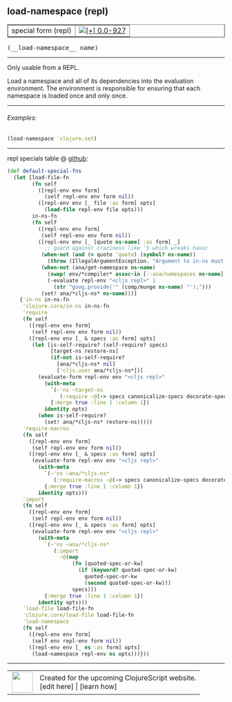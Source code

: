 ## load-namespace (repl)



 <table border="1">
<tr>
<td>special form (repl)</td>
<td><a href="https://github.com/cljsinfo/cljs-api-docs/tree/0.0-927"><img valign="middle" alt="[+] 0.0-927" title="Added in 0.0-927" src="https://img.shields.io/badge/+-0.0--927-lightgrey.svg"></a> </td>
</tr>
</table>


 <samp>
(__load-namespace__ name)<br>
</samp>

---

Only usable from a REPL.

Load a namespace and all of its dependencies into the evaluation environment.
The environment is responsible for ensuring that each namespace is loaded once
and only once.

---

###### Examples:

```clj
(load-namespace 'clojure.set)
```

---





repl specials table @ [github](https://github.com/clojure/clojurescript/blob/r3255/src/main/clojure/cljs/repl.cljc#L605-L680):

```clj
(def default-special-fns
  (let [load-file-fn
        (fn self
          ([repl-env env form]
            (self repl-env env form nil))
          ([repl-env env [_ file :as form] opts]
            (load-file repl-env file opts)))
        in-ns-fn
        (fn self
          ([repl-env env form]
           (self repl-env env form nil))
          ([repl-env env [_ [quote ns-name] :as form] _]
            ;; guard against craziness like '5 which wreaks havoc
           (when-not (and (= quote 'quote) (symbol? ns-name))
             (throw (IllegalArgumentException. "Argument to in-ns must be a symbol.")))
           (when-not (ana/get-namespace ns-name)
             (swap! env/*compiler* assoc-in [::ana/namespaces ns-name] {:name ns-name})
             (-evaluate repl-env "<cljs repl>" 1
               (str "goog.provide('" (comp/munge ns-name) "');")))
           (set! ana/*cljs-ns* ns-name)))]
    {'in-ns in-ns-fn
     'clojure.core/in-ns in-ns-fn
     'require
     (fn self
       ([repl-env env form]
        (self repl-env env form nil))
       ([repl-env env [_ & specs :as form] opts]
        (let [is-self-require? (self-require? specs)
              [target-ns restore-ns]
              (if-not is-self-require?
                [ana/*cljs-ns* nil]
                ['cljs.user ana/*cljs-ns*])]
          (evaluate-form repl-env env "<cljs repl>"
            (with-meta
              `(~'ns ~target-ns
                 (:require ~@(-> specs canonicalize-specs decorate-specs)))
              {:merge true :line 1 :column 1})
            identity opts)
          (when is-self-require?
            (set! ana/*cljs-ns* restore-ns)))))
     'require-macros
     (fn self
       ([repl-env env form]
        (self repl-env env form nil))
       ([repl-env env [_ & specs :as form] opts]
        (evaluate-form repl-env env "<cljs repl>"
          (with-meta
            `(~'ns ~ana/*cljs-ns*
               (:require-macros ~@(-> specs canonicalize-specs decorate-specs)))
            {:merge true :line 1 :column 1})
          identity opts)))
     'import
     (fn self
       ([repl-env env form]
        (self repl-env env form nil))
       ([repl-env env [_ & specs :as form] opts]
        (evaluate-form repl-env env "<cljs repl>"
          (with-meta
            `(~'ns ~ana/*cljs-ns*
               (:import
                 ~@(map
                     (fn [quoted-spec-or-kw]
                       (if (keyword? quoted-spec-or-kw)
                         quoted-spec-or-kw
                         (second quoted-spec-or-kw)))
                     specs)))
            {:merge true :line 1 :column 1})
          identity opts)))
     'load-file load-file-fn
     'clojure.core/load-file load-file-fn
     'load-namespace
     (fn self
       ([repl-env env form]
        (self env repl-env form nil))
       ([repl-env env [_ ns :as form] opts]
        (load-namespace repl-env ns opts)))}))
```

<!--
Repo - tag - source tree - lines:

 <pre>
clojurescript @ r3255
└── src
    └── main
        └── clojure
            └── cljs
                └── <ins>[repl.cljc:605-680](https://github.com/clojure/clojurescript/blob/r3255/src/main/clojure/cljs/repl.cljc#L605-L680)</ins>
</pre>

-->

---




 <table>
<tr><td>
<img valign="middle" align="right" width="48px" src="http://i.imgur.com/Hi20huC.png">
</td><td>
Created for the upcoming ClojureScript website.<br>
[edit here] | [learn how]
</td></tr></table>

[edit here]:https://github.com/cljsinfo/cljs-api-docs/blob/master/cljsdoc/specialrepl_load-namespace.cljsdoc
[learn how]:https://github.com/cljsinfo/cljs-api-docs/wiki/cljsdoc-files

<!--

This information was too distracting to show to readers, but I'll leave it
commented here since it is helpful to:

- pretty-print the data used to generate this document
- and show how to retrieve that data



The API data for this symbol:

```clj
{:description "Only usable from a REPL.\n\nLoad a namespace and all of its dependencies into the evaluation environment.\nThe environment is responsible for ensuring that each namespace is loaded once\nand only once.",
 :ns "specialrepl",
 :name "load-namespace",
 :signature ["[name]"],
 :history [["+" "0.0-927"]],
 :type "special form (repl)",
 :full-name-encode "specialrepl_load-namespace",
 :source {:code "(def default-special-fns\n  (let [load-file-fn\n        (fn self\n          ([repl-env env form]\n            (self repl-env env form nil))\n          ([repl-env env [_ file :as form] opts]\n            (load-file repl-env file opts)))\n        in-ns-fn\n        (fn self\n          ([repl-env env form]\n           (self repl-env env form nil))\n          ([repl-env env [_ [quote ns-name] :as form] _]\n            ;; guard against craziness like '5 which wreaks havoc\n           (when-not (and (= quote 'quote) (symbol? ns-name))\n             (throw (IllegalArgumentException. \"Argument to in-ns must be a symbol.\")))\n           (when-not (ana/get-namespace ns-name)\n             (swap! env/*compiler* assoc-in [::ana/namespaces ns-name] {:name ns-name})\n             (-evaluate repl-env \"<cljs repl>\" 1\n               (str \"goog.provide('\" (comp/munge ns-name) \"');\")))\n           (set! ana/*cljs-ns* ns-name)))]\n    {'in-ns in-ns-fn\n     'clojure.core/in-ns in-ns-fn\n     'require\n     (fn self\n       ([repl-env env form]\n        (self repl-env env form nil))\n       ([repl-env env [_ & specs :as form] opts]\n        (let [is-self-require? (self-require? specs)\n              [target-ns restore-ns]\n              (if-not is-self-require?\n                [ana/*cljs-ns* nil]\n                ['cljs.user ana/*cljs-ns*])]\n          (evaluate-form repl-env env \"<cljs repl>\"\n            (with-meta\n              `(~'ns ~target-ns\n                 (:require ~@(-> specs canonicalize-specs decorate-specs)))\n              {:merge true :line 1 :column 1})\n            identity opts)\n          (when is-self-require?\n            (set! ana/*cljs-ns* restore-ns)))))\n     'require-macros\n     (fn self\n       ([repl-env env form]\n        (self repl-env env form nil))\n       ([repl-env env [_ & specs :as form] opts]\n        (evaluate-form repl-env env \"<cljs repl>\"\n          (with-meta\n            `(~'ns ~ana/*cljs-ns*\n               (:require-macros ~@(-> specs canonicalize-specs decorate-specs)))\n            {:merge true :line 1 :column 1})\n          identity opts)))\n     'import\n     (fn self\n       ([repl-env env form]\n        (self repl-env env form nil))\n       ([repl-env env [_ & specs :as form] opts]\n        (evaluate-form repl-env env \"<cljs repl>\"\n          (with-meta\n            `(~'ns ~ana/*cljs-ns*\n               (:import\n                 ~@(map\n                     (fn [quoted-spec-or-kw]\n                       (if (keyword? quoted-spec-or-kw)\n                         quoted-spec-or-kw\n                         (second quoted-spec-or-kw)))\n                     specs)))\n            {:merge true :line 1 :column 1})\n          identity opts)))\n     'load-file load-file-fn\n     'clojure.core/load-file load-file-fn\n     'load-namespace\n     (fn self\n       ([repl-env env form]\n        (self env repl-env form nil))\n       ([repl-env env [_ ns :as form] opts]\n        (load-namespace repl-env ns opts)))}))",
          :title "repl specials table",
          :repo "clojurescript",
          :tag "r3255",
          :filename "src/main/clojure/cljs/repl.cljc",
          :lines [605 680]},
 :examples [{:id "0b1a1d",
             :content "```clj\n(load-namespace 'clojure.set)\n```"}],
 :full-name "specialrepl/load-namespace"}

```

Retrieve the API data for this symbol:

```clj
;; from Clojure REPL
(require '[clojure.edn :as edn])
(-> (slurp "https://raw.githubusercontent.com/cljsinfo/cljs-api-docs/catalog/cljs-api.edn")
    (edn/read-string)
    (get-in [:symbols "specialrepl/load-namespace"]))
```

-->

